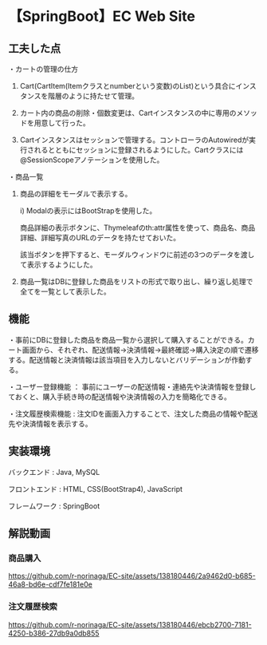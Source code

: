 # 【SpringBoot】EC Web Site

## 工夫した点
・カートの管理の仕方
  1) Cart(CartItem(Itemクラスとnumberという変数)のList)という具合にインスタンスを階層のように持たせて管理。

  2) カート内の商品の削除・個数変更は、Cartインスタンスの中に専用のメソッドを用意して行った。
  
  3) Cartインスタンスはセッションで管理する。コントローラのAutowiredが実行されるとともにセッションに登録されるようにした。Cartクラスには@SessionScopeアノテーションを使用した。

・商品一覧
  1) 商品の詳細をモーダルで表示する。

     i) Modalの表示にはBootStrapを使用した。

        商品詳細の表示ボタンに、Thymeleafのth:attr属性を使って、商品名、商品詳細、詳細写真のURLのデータを持たせておいた。

        該当ボタンを押下すると、モーダルウィンドウに前述の3つのデータを渡して表示するようにした。
     
  3) 商品一覧はDBに登録した商品をリストの形式で取り出し、繰り返し処理で全てを一覧として表示した。

## 機能
・事前にDBに登録した商品を商品一覧から選択して購入することができる。カート画面から、それぞれ、配送情報→決済情報→最終確認→購入決定の順で遷移する。配送情報と決済情報は該当項目を入力しないとバリデーションが作動する。

・ユーザー登録機能 ： 事前にユーザーの配送情報・連絡先や決済情報を登録しておくと、購入手続き時の配送情報や決済情報の入力を簡略化できる。

・注文履歴検索機能 : 注文IDを画面入力することで、注文した商品の情報や配送先や決済情報を表示する。


## 実装環境
バックエンド : Java, MySQL

フロントエンド : HTML, CSS(BootStrap4), JavaScript

フレームワーク : SpringBoot


## 解説動画
### 商品購入


https://github.com/r-norinaga/EC-site/assets/138180446/2a9462d0-b685-46a8-bd6e-cdf7fe181e0e



### 注文履歴検索



https://github.com/r-norinaga/EC-site/assets/138180446/ebcb2700-7181-4250-b386-27db9a0db855




